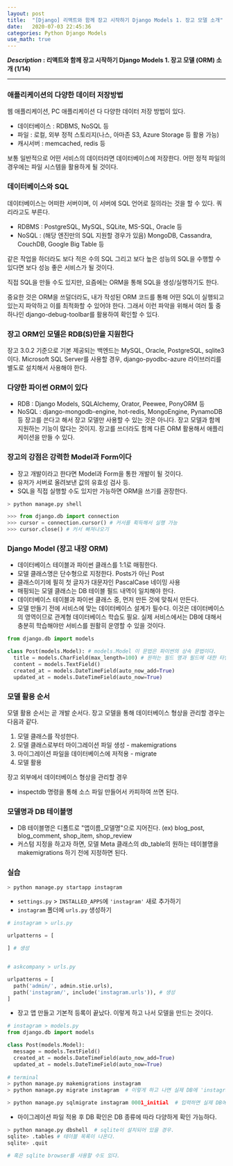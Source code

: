 ```yaml
---
layout: post
title:  "[Django] 리액트와 함께 장고 시작하기 Django Models 1. 장고 모델 소개"
date:   2020-07-03 22:45:36 
categories: Python Django Models 
use_math: true
---
```


**_Description_ : 리액트와 함께 장고 시작하기 Django Models 1. 장고 모델 (ORM) 소개 (1/14)**

***

### 애플리케이션의 다양한 데이터 저장방법
웹 애플리케이션, PC 애플리케이션 다 다양한 데이터 저장 방법이 있다. 
* 데이터베이스 : RDBMS, NoSQL 등
* 파일 : 로컬, 외부 정적 스토리지(나스, 아마존 S3, Azure Storage 등 활용 가능)
* 캐시서버 : memcached, redis 등

보통 일반적으로 어떤 서비스의 데이터라면 데이터베이스에 저장한다. 어떤 정적 파일의 경우에는 파일 시스템을 활용하게 될 것이다. 

### 데이터베이스와 SQL
데이터베이스는 어떠한 서버이며, 이 서버에 SQL 언어로 질의라는 것을 할 수 있다. 쿼리라고도 부른다. 

* RDBMS : PostgreSQL, MySQL, SQLite, MS-SQL, Oracle 등
* NoSQL : (해당 엔진만의 SQL 지원할 경우가 있음) MongoDB, Cassandra, CouchDB, Google Big Table 등

같은 작업을 하더라도 보다 적은 수의 SQL 그리고 보다 높은 성능의 SQL을 수행할 수 있다면 보다 성능 좋은 서비스가 될 것이다. 

직접 SQL을 만들 수도 있지만, 요즘에는 ORM을 통해 SQL을 생성/실행하기도 한다. 

중요한 것은 ORM을 쓰덜더라도, 내가 작성된 ORM 코드를 통해 어떤 SQL이 실행되고 있는지 파악하고 이를 최적화할 수 있어야 한다. 그래서 이런 파악을 위해서 여러 툴 중 하나인 django-debug-toolbar를 활용하여 확인할 수 있다. 

### 장고 ORM인 모델은 RDB(S)만을 지원한다
장고 3.0.2 기준으로 기본 제공되는 백엔드는 MySQL, Oracle, PostgreSQL, sqlite3이다. Microsoft SQL Server를 사용할 경우, django-pyodbc-azure 라이브러리를 별도로 설치해서 사용해야 한다. 

### 다양한 파이썬 ORM이 있다
* RDB : Django Models, SQLAlchemy, Orator, Peewee, PonyORM 등 
* NoSQL : django-mongodb-engine, hot-redis, MongoEngine, PynamoDB 등
장고를 쓴다고 해서 장고 모델만 사용할 수 있는 것은 아니다. 장고 모델과 함께 지원하는 기능이 많다는 것이지. 장고를 쓰더라도 함께 다른 ORM 활용해서 애플리케이션을 만들 수 있다. 

### 장고의 강점은 강력한 Model과 Form이다
* 장고 개발이라고 한다면 Model과 Form을 통한 개발이 될 것이다. 
* 유저가 서버로 올려보낸 값의 유효성 검사 등.
* SQL을 직접 실행할 수도 있지만 가능하면 ORM을 쓰기를 권장한다. 

```python
> python manage.py shell

>>> from django.db import connection
>>> cursor = connection.cursor() # 커서를 획득해서 실행 가능
>>> cursor.close() # 커서 빠져나오기
```

### Django Model (장고 내장 ORM)
* 데이터베이스 테이블과 파이썬 클래스를 1:1로 매핑한다.
* 모델 클래스명은 단수형으로 지정한다. Posts가 아닌 Post
* 클래스이기에 필히 첫 글자가 대문자인 PascalCase 네이밍 사용
* 매핑되는 모델 클래스는 DB 테이블 필드 내역이 일치해야 한다.
* 데이터베이스 테이블과 파이썬 클래스 중, 먼저 만든 것에 맞춰서 만든다. 
* 모델 만들기 전에 서비스에 맞는 데이터베이스 설계가 필수다. 이것은 데이터베이스의 영역이므로 관계형 데이터베이스 학습도 필요. 실제 서비스에서는 DB에 대해서 충분히 학습해야만 서비스를 원활히 운영할 수 있을 것이다. 

```python
from django.db import models

class Post(models.Model): # models.Model 이 문법은 파이썬의 상속 문법이다.
  title = models.CharField(max_length=100) # 원하는 필드 명과 필드에 대한 타입 지정.
  content = models.TextField()
  created_at = models.DateTimeField(auto_now_add=True)
  updated_at = models.DateTimeField(auto_now=True)
```

### 모델 활용 순서
모델 활용 순서는 곧 개발 순서다. 장고 모델을 통해 데이터베이스 형상을 관리할 경우는 다음과 같다. 
1. 모델 클래스를 작성한다. 
2. 모델 클래스로부터 마이그레이션 파일 생성 - makemigrations
3. 마이그레이션 파일을 데이터베이스에 저적용 - migrate
4. 모델 활용

장고 외부에서 데이터베이스 형상을 관리할 경우
* inspectdb 명령을 통해 소스 파일 만들어서 카피하여 쓰면 된다. 

### 모델명과 DB 테이블명
* DB 테이블명은 디폴트로 "앱이름_모델명"으로 지어진다. (ex) blog_post, blog_comment, shop_item, shop_review
* 커스텀 지정을 하고자 하면, 모델 Meta 클래스의 db_table의 원하는 테이블명을 makemigrations 하기 전에 지정하면 된다. 

### 실습 
```python
> python manage.py startapp instagram
```

* `settings.py` > `INSTALLED_APPS`에 `'instagram'` 새로 추가하기
* `instagram` 폴더에 `urls.py` 생성하기

```python
# instagram > urls.py

urlpatterns = [

] # 생성


# askcompany > urls.py

urlpatterns = [
  path('admin/', admin.stie.urls),
  path('instagram/', include('instagram.urls')), # 생성
]
```

* 장고 앱 만들고 기본적 등록이 끝났다. 이렇게 하고 나서 모델을 만드는 것이다.

```python
# instagram > models.py
from django.db import models

class Post(models.Model):
  message = models.TextField()
  created_at = models.DateTimeField(auto_now_add=True)
  updated_at = models.DateTimeField(auto_now=True)
  
# terminal
> python manage.py makemigrations instagram
> python manage.py migrate instagram  # 이렇게 하고 나면 실제 DB에 'instagram_post'라는 테이블이 생성된다.

> python manage.py sqlmigrate instagram 0001_initial  # 입력하면 실제 DB에 들어가는 '쿼리'를 볼 수 있다.
```

* 마이그레이션 파일 적용 후 DB 확인은 DB 종류에 따라 다양하게 확인 가능하다. 

```python
> python manage.py dbshell  # sqlite이 설치되어 있을 경우.
sqlite> .tables # 테이블 목록이 나온다. 
sqlite> .quit

# 혹은 sqlite browser를 사용할 수도 있다. 
```


